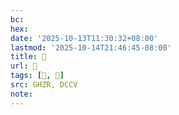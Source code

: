 ```yaml
---
bc:
hex:
date: '2025-10-13T11:30:32+08:00'
lastmod: '2025-10-14T21:46:45-08:00'
title: 󰦏
url: 󰦏
tags: [𰨧, 𥡃]
src: GHZR, DCCV
note:
---
```

